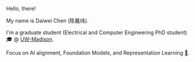 Hello, there!


My name is Daiwei Chen (陈戴纬).

I'm a graduate student (Electrical and Computer Engineering PhD student) 🎓 @ [UW-Madison](https://www.wisc.edu).

Focus on AI alignment, Foundation Models, and Representation Learning 🤖.
